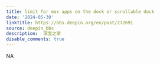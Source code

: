 ```yaml
---
title: limit for max apps on the dock or scrollable dock
date: '2024-05-30'
linkTitle: https://bbs.deepin.org/en/post/272691
source: deepin_bbs
description:  深度之家 
disable_comments: true
---
```

NA
